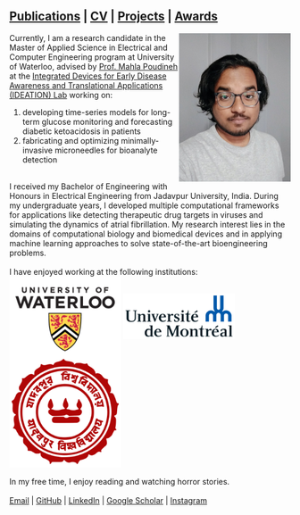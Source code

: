 ## [Publications](publications.md) | [CV](CV.md) | [Projects](projects.md) | [Awards](awards.md)

<img src="profile.jpg" alt="alt text" width="200" align="right"/>

Currently, I am a research candidate in the Master of Applied Science in Electrical and Computer Engineering program at University of Waterloo, advised by [Prof. Mahla Poudineh](https://uwaterloo.ca/electrical-computer-engineering/profile/m2poudin) at the [Integrated Devices for Early Disease Awareness and Translational Applications (IDEATION) Lab](https://uwaterloo.ca/integrated-devices-early-awareness-lab/) working on:
<ol>
	<li> developing time-series models for long-term glucose monitoring and forecasting diabetic ketoacidosis in patients</li>
	<li> fabricating and optimizing minimally-invasive microneedles for bioanalyte detection</li>
</ol>

<br>I received my Bachelor of Engineering with Honours in Electrical Engineering from Jadavpur University, India. During my undergraduate years, I developed multiple computational frameworks for applications like detecting therapeutic drug targets in viruses and simulating the dynamics of atrial fibrillation. My research interest lies in the domains of computational biology and biomedical devices and in applying machine learning approaches to solve state-of-the-art bioengineering problems.
<br>
<br>I have enjoyed working at the following institutions:
<br>
<img src="UW_logo.png" alt="alt text" width="200" align="middle"/>    <img src="UdeM_logo.png" alt="alt text" width="200" align="middle"/>    <img src="JU_logo.png" alt="alt text" width="200" align="middle"/>
<br>
<br>In my free time, I enjoy reading and watching horror stories.
<br>
<br>
<a href="mailto:s2biswas@uwaterloo.ca" target="_top">Email</a> | <a href="https://github.com/SubhamoyBiswas/" target="_top">GitHub</a> | <a href="https://www.linkedin.com/in/subhamoy-biswas-16869316a/" target="_top">LinkedIn</a> | <a href="https://scholar.google.ca/citations?user=bHMeN1UAAAAJ&hl=en" target="_top">Google Scholar</a> | <a href="https://www.instagram.com/__subhamoy.b/" target="_top">Instagram</a>
